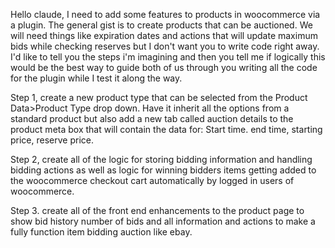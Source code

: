 Hello claude, I need to add some features to products in woocommerce via a plugin. The general gist is to create products that can be auctioned. We will need things like expiration dates and actions that will update maximum bids while checking reserves but I don't want you to write code right away. I'd like to tell you the steps i'm imagining and then you tell me if logically this would be the best way to guide both of us through you writing all the code for the plugin while I test it along the way.

Step 1, create a new product type that can be selected from the Product Data>Product Type drop down. Have it inherit all the options from a standard product but also add a new tab called auction details to the product meta box that will contain the data for: Start time. end time, starting price, reserve price.

Step 2, create all of the logic for storing bidding information and handling bidding actions as well as logic for winning bidders items getting added to the woocommerce checkout cart automatically by logged in users of woocommerce.

Step 3. create all of the front end enhancements to the product page to show bid history number of bids and all information and actions to make a fully function item bidding auction like ebay.

